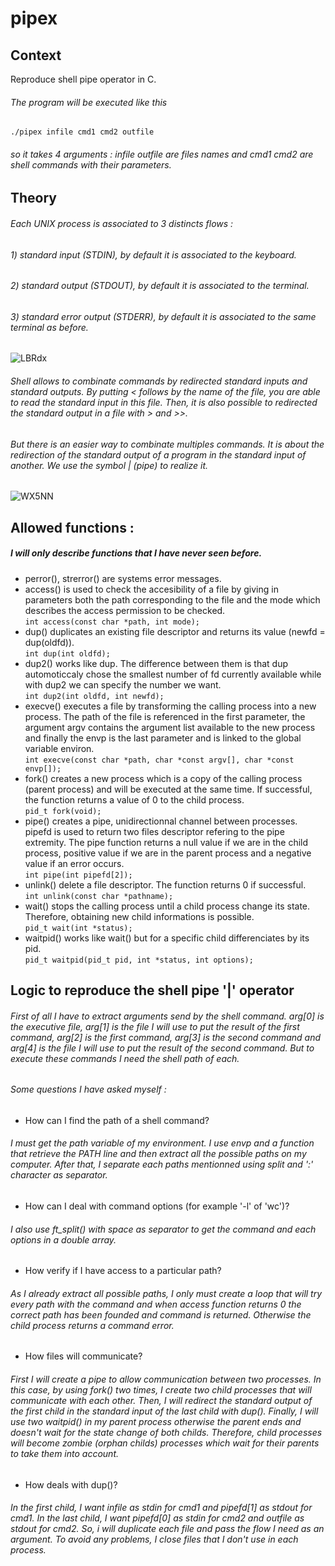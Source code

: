 # pipex

## Context
Reproduce shell pipe operator in C.
###### The program will be executed like this
`./pipex infile cmd1 cmd2 outfile`
###### so it takes 4 arguments : infile outfile are files names and cmd1 cmd2 are shell commands with their parameters.
## Theory
###### Each UNIX process is associated to 3 distincts flows :
###### 1) standard input (STDIN), by default it is associated to the keyboard.
###### 2) standard output (STDOUT), by default it is associated to the terminal.
###### 3) standard error output (STDERR), by default it is associated to the same terminal as before.
![LBRdx](https://user-images.githubusercontent.com/81758850/227573016-34338578-1fc4-4dc1-a7af-5d1c708a8227.png)
###### Shell allows to combinate commands by redirected standard inputs and standard outputs. By putting \< follows by the name of the file, you are able to read the standard input in this file. Then, it is also possible to redirected the standard output in a file with \> and \>>.
###### But there is an easier way to combinate multiples commands. It is about the redirection of the standard output of a program in the standard input of another. We use the symbol | (pipe) to realize it.
![WX5NN](https://user-images.githubusercontent.com/81758850/227573480-db345907-f66d-4482-a743-99dd734c671f.png)

## Allowed functions :

##### I will only describe functions that I have never seen before.
* perror(), strerror() are systems error messages.
* access() is used to check the accesibility of a file by giving in parameters both the path corresponding to the file and the mode which describes the access permission to be checked. <br>
`int access(const char *path, int mode);`
* dup() duplicates an existing file descriptor and returns its value (newfd = dup(oldfd)). <br>
`int dup(int oldfd);`
* dup2() works like dup. The difference between them is that dup automoticcaly chose the smallest number of fd currently available while with dup2 we can specify the number we want. <br>
`int dup2(int oldfd, int newfd);`
* execve() executes a file by transforming the calling process into a new process. The path of the file is referenced in the first parameter, the argument argv contains the argument list available to the new process and finally the envp is the last parameter and is linked to the global variable environ. <br>
`int execve(const char *path, char *const argv[], char *const envp[]);`
* fork() creates a new process which is a copy of the calling process (parent process) and will be executed at the same time. If successful, the function returns a value of 0 to the child process. <br>
`pid_t fork(void);`
* pipe() creates a pipe, unidirectionnal channel between processes. pipefd is used to return two files descriptor refering to the pipe extremity. The pipe function returns a null value if we are in the child process, positive value if we are in the parent process and a negative value if an error occurs. <br>
`int pipe(int pipefd[2]);`
* unlink() delete a file descriptor. The function returns 0 if successful. <br>
`int unlink(const char *pathname);`
* wait() stops the calling process until a child process change its state. Therefore, obtaining new child informations is possible. <br>
`pid_t wait(int *status);`
* waitpid() works like wait() but for a specific child differenciates by its pid. <br>
`pid_t waitpid(pid_t pid, int *status, int options);`
## Logic to reproduce the shell pipe '|' operator
###### First of all I have to extract arguments send by the shell command. arg[0] is the executive file, arg[1] is the file I will use to put the result of the first command, arg[2] is the first command, arg[3] is the second command and arg[4] is the file I will use to put the result of the second command. But to execute these commands I need the shell path of each. <br>
###### Some questions I have asked myself :
* How can I find the path of a shell command? <br>
###### I must get the path variable of my environment. I use envp and a function that retrieve the PATH line and then extract all the possible paths on my computer. After that, I separate each paths mentionned using split and ':' character as separator.
* How can I deal with command options (for example '-l' of 'wc')? <br>
###### I also use ft\_split() with space as separator to get the command and each options in a double array.
* How verify if I have access to a particular path? <br>
###### As I already extract all possible paths, I only must create a loop that will try every path with the command and when access function returns 0 the correct path has been founded and command is returned. Otherwise the child process returns a command error.
* How files will communicate? <br>
###### First I will create a pipe to allow communication between two processes. In this case, by using fork() two times, I create two child processes that will communicate with each other. Then, I will redirect the standard output of the first child in the standard input of the last child with dup(). Finally, I will use two waitpid() in my parent process otherwise the parent ends and doesn't wait for the state change of both childs. Therefore, child processes will become zombie (orphan childs) processes which wait for their parents to take them into account.
* How deals with dup()? <br>
###### In the first child, I want infile as stdin for cmd1 and pipefd[1] as stdout for cmd1. In the last child, I want  pipefd[0] as stdin for cmd2 and outfile as stdout for cmd2. So, i will duplicate each file and pass the flow I need as an argument. To avoid any problems, I close files that I don't use in each process.
